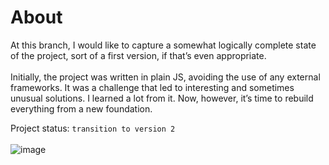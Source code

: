 # About
At this branch, I would like to capture a somewhat logically complete state of the project, sort of a first version, if that’s even appropriate.<br>
<br>
Initially, the project was written in plain JS, avoiding the use of any external frameworks. It was a challenge that led to interesting and sometimes unusual solutions. I learned a lot from it. Now, however, it’s time to rebuild everything from a new foundation.

Project status: `transition to version 2` <br>
<br>
![image](https://github.com/user-attachments/assets/8c90d4ac-c65d-431b-be35-1fe8611f9ccb)
